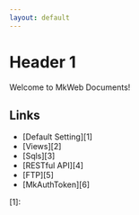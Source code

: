 ```yaml
---
layout: default
---
```


# Header 1

Welcome to MkWeb Documents!

Links
-----

- [Default Setting][1]
- [Views][2]
- [Sqls][3]
- [RESTful API][4]
- [FTP][5]
- [MkAuthToken][6]

[1]: 